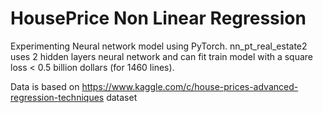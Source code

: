 # HousePrice Non Linear Regression
Experimenting Neural network model using PyTorch.
nn_pt_real_estate2 uses 2 hidden layers neural network and can fit train model with a square loss < 0.5 billion dollars (for 1460 lines). 

Data is based on https://www.kaggle.com/c/house-prices-advanced-regression-techniques dataset
